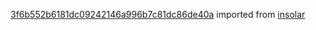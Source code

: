 [3f6b552b6181dc09242146a996b7c81dc86de40a](https://github.com/insolar/insolar/commit/3f6b552b6181dc09242146a996b7c81dc86de40a) imported from [insolar](https://github.com/insolar/insolar)
